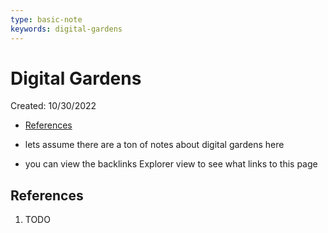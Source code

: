 ```yaml
---
type: basic-note
keywords: digital-gardens
---
```

# Digital Gardens

Created: 10/30/2022

- [References](#references)

- lets assume there are a ton of notes about digital gardens here
- you can view the backlinks Explorer view to see what links to this page

## References

1. TODO
